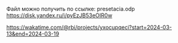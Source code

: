 Файл можно получить по ссылке:
presetacia.odp
https://disk.yandex.ru/i/pyEzJB53eOIR0w

https://wakatime.com/@rbi/projects/yxocupqeci?start=2024-03-13&end=2024-03-19
